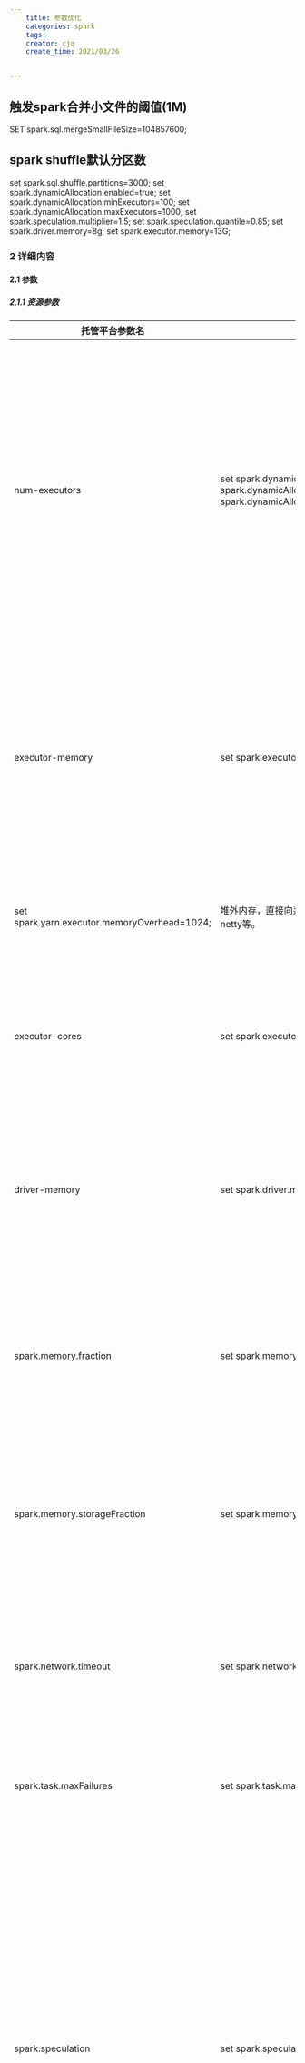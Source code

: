 ```yaml
---
    title: 参数优化
    categories: spark
    tags:
    creator: cjq
    create_time: 2021/03/26


---
```




## 触发spark合并小文件的阈值(1M)
SET spark.sql.mergeSmallFileSize=104857600;
## spark shuffle默认分区数
set spark.sql.shuffle.partitions=3000;
set spark.dynamicAllocation.enabled=true;
set spark.dynamicAllocation.minExecutors=100;
set spark.dynamicAllocation.maxExecutors=1000;
set spark.speculation.multiplier=1.5;
set spark.speculation.quantile=0.85;
set spark.driver.memory=8g;
set spark.executor.memory=13G;





### 2 详细内容

#### 2.1 参数

##### 2.1.1 资源参数

| 托管平台参数名                               | xt平台参数                                                   | 含义                                                         | 建议                                                         |
| -------------------------------------------- | ------------------------------------------------------------ | ------------------------------------------------------------ | ------------------------------------------------------------ |
| num-executors                                | set spark.dynamicAllocation.enabled=true;set spark.dynamicAllocation.minExecutors=10;set spark.dynamicAllocation.maxExecutors=200; | 决定作业会向yarn申请多少executor，如果设置过少会导致并行度不够，过多会导致浪费资源或pending | 根据数据量，以及设置的并行度（最大最慢的stage的并行度）和executor-cores来决定设置，建议根据瓶颈的stage的并行度来决定申请资源，一般使并行度=(num-executors * executor-cores)*(2~3) |
| executor-memory                              | set spark.executor.memory=2g;                                | 缓存数据、代码执行的堆内存以及JVM运行时需要的内存，堆内+对外=一个container内存大小。spark任务并不是内存申请越大执行越快，而是合理利用内存之后才会变快。 | 根据处理的数据量来申请，或者debug过程中，oom的情况，建议调大参数，考虑到队列资源情况，可以1G为粒度向上加，直至解决问题 |
| set spark.yarn.executor.memoryOverhead=1024; | 堆外内存，直接向系统申请，如数据传输时的netty等。            | 如果shuffle数据量比较大，或者排序逻辑很复杂时可以调大参数    |                                                              |
| executor-cores                               | set spark.executor.cores=5;                                  | 决定了每个executor进程并行执行task线程的能力。因为每个cu同一时间只能执行一个task线程，与并行度相关很大。 | 根据 并行度=(num-executors * executor-cores)*(2~3)           |
| driver-memory                                | set spark.driver.memory=4g;                                  | driver的内存，如果有collect操作，或者在driver有复杂计算，或者executor num和task num很大可以多申请些。 | 一般4g足够了，如果executor和并行度很大，建议设置高一些，避免oom |
| spark.memory.fraction                        | set spark.memory.fraction=0.6                                | storage和execution相加占JVM内存占比，默认0.6，剩余0.4用于用户数据结构以及spark元数据（整体内存还有约300M系统预留） | 建议根据缓存数据，自定义数据结构调整比例。                   |
| spark.memory.storageFraction                 | set spark.memory.storageFraction=0.5                         | storage和execution内存比例，由于spark2.0后这部分内存动态占用机制，所以这块基本可以忽略 | 建议忽略                                                     |
| spark.network.timeout                        | set spark.network.timeout=480s;                              | 由网络或者gc引起,worker或executor没有接收到executor或task的心跳反馈。 | 适当提高可以提升稳定性，shuffle很重（shuffle read，write数据量很大）的场景下可以提升点 |
| spark.task.maxFailures                       | set spark.task.maxFailures=6;                                | 单个task失败次数上限，触发后job会失败                        | 适当提高可以提升稳定性，一般不需要调整                       |
| spark.speculation                            | set spark.speculation=true                                   | 推测执行的开关, 默认是true，推测执行的各个参数调整都会使得任务处于多申请资源，无法避免慢节点的情况，因此调整需要尽量保证测试效果。 | 因为是分布式计算引擎，task分散在各个服务器上运行，而每个服务器又承载不止一个任务，因为大体量的集群下，慢节点（磁盘io满，网络io满，cpu满）这种情况几乎是无法避免的，因此出现个别task在慢节点执行时，需要推测执行（将相同的task分发到别的节点去执行，避免慢节点拖垮任务） |
| spark.speculation.interval                   | set spark.speculation.interval=1000ms                        | 检查task是否需要推测执行的时间间隔, 默认1000ms               |                                                              |
| spark.speculation.multiplier                 | set spark.speculation.multiplier=3                           | 当task的时间超过已完成task执行时间中位数的几倍后, 才对这个task开启推测执行, 默认是3倍 | 谨慎调整，如果任务平均task时间都很快，且任务很重要，可以适当调低这个值，更快的发起推测执行，尽量避免慢节点 |
| spark.speculation.quantile                   | set spark.speculation.quantile=0.99                          | 当一个stage中有多少task已经完成后才开启推测执行, 默认0.75(75%) | 谨慎调整，如果任务平均task时间都很快，且任务很重要，可以适当调低这个值，更大范围的发起推测执行，尽量避免慢节点 |
|                                              |                                                              |                                                              |                                                              |

##### 2.2.2 读写文件

| 参数                                                         | 含义                                                         | 建议                                                         |
| ------------------------------------------------------------ | ------------------------------------------------------------ | ------------------------------------------------------------ |
| set hive.exec.orc.split.strategy=HYBRID;                     | 读取ORC表时生成split的策略//BI策略以文件为粒度进行split划分；//ETL策略会将文件进行切分，多个stripe组成一个split；//HYBRID策略为：当文件的平均大小大于hadoop最大split值（默认256 * 1024 * 1024）时使用ETL策略，否则使用BI策略。//对于一些较大的ORC表，可能其footer较大，ETL策略可能会导致其从hdfs拉取大量的数据来切分split，甚至会导致driver端OOM，因此这类表的读取建议使用BI策略。//对于一些较小的尤其有数据倾斜的表（这里的数据倾斜指大量stripe存储于少数文件中），建议使用ETL策略。//不想麻烦的可以直接使用HYBRID策略//平台默认应该是HYBRID，个人感觉一般情况下不需要调整 | 默认值即可，但是如果读取文件数特别大，大小也特别大时需要考虑切分策略 |
| set spark.hadoop.mapreduce.input.fileinputformat.split.maxsize=134217728set spark.hadoop.mapreduce.input.fileinputformat.split.minsize=134217728 | 如果使用ETL策略读取orc文件，设置以上参数可以完成对小文件的合并效果~ |                                                              |
| set spark.hadoopRDD.targetBytesInPartition=134217728;        | //Spark在读取hive表时，默认会为每个文件创建一个task，如果一个SQL没有shuffle类型的算子，每个task执行完都会产生一个文件写回HDFS，这样就潜在存在小文件问题。//该参数可以将多个文件放到一个task中处理，默认为33554432，即如果一个文件和另一个文件大小之和小于32M，就会被放到一个task钟处理。适当提高该值，可以降低调度压力，避免无shuffle作业产生 | 读取文件慢的时候，可以调小                                   |
| set spark.sql.mergeSmallFileSize=134217728;                  | //如果最终写入分区目录下文件平均大小小于参数，会再启动一个map only的stage做合并，强烈建议设置该参数 |                                                              |

##### 2.2.3 shuffle参数

| 参数                                                  | spark-sql                                                    | 含义                                                         | 建议                                                         |
| ----------------------------------------------------- | ------------------------------------------------------------ | ------------------------------------------------------------ | ------------------------------------------------------------ |
| spark.sql.shuffle.partitions                          | set spark.sql.shuffle.partitions=800;                        | 每个stage的默认task数量，也就是默认并行度。在shuffle操作时从mapper端写出的partition个数，平台默认2000 | 可以根据申请的executor和cores数来决定，建议代码中会对瓶颈的stage对rdd做repartition操作， |
| spark.sql.adaptive.enabled                            | set spark.sql.adaptive.enabled=true                          | 是否开启调整partition功能，如果开启，spark.sql.shuffle.partitions设置的partition可能会被合并到一个reducer里运行， | 类似于repartition操作只不过是自动化的                        |
| spark.sql.adaptive.shuffle.targetPostShuffleInputSize | set spark.sql.adaptive.shuffle.targetPostShuffleInputSize    | 开启spark.sql.adaptive.enabled后，两个partition的和低于该阈值会合并到一个reducer | 同上                                                         |
| spark.sql.adaptive.minNumPostShufflePartitions        | set spark.sql.adaptive.minNumPostShufflePartitions           | 开启spark.sql.adaptive.enabled后，最小的分区数               | 同上                                                         |
|                                                       | set spark.hadoop.mapreduce.input.fileinputformat.split.maxsize | 当几个stripe的大小大于该值时，会合并到一个task中处理         | 同上                                                         |
| spark.shuffle.compress                                | set spark.shuffle.compress=true;                             | shuffle过程是否压缩                                          | 建议开启                                                     |
| spark.io.compression.codec                            | set spark.io.compression.codec=org.apache.spark.io.SnappyCompressionCodec; | 压缩的编码格式                                               | 建议默认值即可，这块对性能提升影响不是很大                   |
| spark.io.compression.snappy.block.size                | set spark.io.compression.snappy.block.size=65536;            | 压缩时每个block的size                                        | 建议默认值即可，这块对性能提升影响不是很大                   |
| spark.shuffle.manager=rss;                            | set spark.shuffle.manager=rss;                               | 使用平台的rss服务，用于超大shuffle作业的性能优化             |                                                              |

##### 2.2.3 其他



#### 2.2 日志界面介绍与问题定位

http://spark-his.data.sankuai.com/history/application_1600078095841_2155359/1/stages/

| 模块            | 介绍                                                       |      |      |      |
| --------------- | ---------------------------------------------------------- | ---- | ---- | ---- |
| job             | 作业的基本job信息                                          |      |      |      |
| **Stages**      | 作业划分各个stage的完成情况与并行度，以及task的执行情况    |      |      |      |
| **Storage**     | 缓存的数据情况，比如cache操作                              |      |      |      |
| **Environment** | 环境变量以及参数的设置                                     |      |      |      |
| **Executors**   | 申请到的executor与task执行情况，日志，driver日志，以及堆栈 |      |      |      |
| SQL             | 任务的dag图，以及Logical Plan ，Physical Plan等            |      |      |      |
| Debug           | 任务资源申请的metrics                                      |      |      |      |



#### 2.3 问题解决思路

**ETL的优化尽量按照 分析日志  ----> 找到问题点 ----> 思考如何解决问题点 的模式进行，解决瓶颈问题需要靠设置参数，改部分逻辑联动进行，才能得到最大收益，因此一定要找到瓶颈问题对症下药。**

任务优化举例：https://km.sankuai.com/page/469785434

##### 2.3.1 oom

内存不足需要看任务执行到哪个stage，对应sql的哪块逻辑，是否有数据倾斜。

调整的话调大spark.executor.memory一般都可以解决。

##### 2.3.2 数据倾斜

https://km.sankuai.com/page/150274845

##### 2.3.3 资源不足

https://km.sankuai.com/page/345269968

### 3 一些开发上的建议

ETL：

尽量根据作业处理数据量合理设置 至少是（set spark.dynamicAllocation.maxExecutors=200; set spark.executor.memory=2g; set spark.executor.cores=5; set spark.sql.shuffle.partitions=800;）这四个参数；

读取hive表时，尽量加上分区的限制，无论是左表还是右表；

关联时，小表写在右边，尽量对小表进行cache处理；

关联时，尽量把右表的限制条件写在子查询里；

关联时，尽量避免笛卡尔积，实在无法避免的情况下，请做好分区扩张（调大spark.sql.shuffle.partitiions）；

对于sql中多次使用的数据，尽量做cache处理；

使用grouping set的时，尽量做到输入最小的数据，最少的字段，尽可能通过设计数据结构避免count distinct。

RDD：

```
1，避免创建重复的rdd
避免以下操作
val rdd1 = sqlContext.sql("select A.a,A.b from A").rdd
rdd1.map()
val rdd2 = sqlContext.sql("select A.a,A.b from A").rdd
rdd2.reduce()
2，尽量复用同一个rdd
val rdd1 = sqlContext.sql("select A.a,A.b from A").rdd
rdd1.map(_._1).map(...)...
rdd1.filter(_._1 > 5).map(...)...
避免以下操作
val rdd2 = sqlContext.sql("select A.a,A.b from A where A.a > 5").rdd.map(...)
val rdd2 = rdd1.map(_._1)
rdd2.map(...)
3，对多次使用的rdd，尽量进行持久化
rdd.persist(storageLevel)
4，尽量避免shuffle算子，如无法避免，使用map端预聚合的shuffle算子
使用reduceByKey，aggregateByKey 替换 groupByKey
5，使用高性能算子
使用mapPartition代替map：
使用mapPartitions时，函数会一次接受一个partition的数据中计算，性能会高。
使用foreachPartitions代替foreach：
原理类似mapPartitions，在批量插入数据（mysql等）时优势明显，因为避免了每条数据都调用数据库连接。
rdd在filter后根据过滤数据量做coalesce/repartition：
6，大变量用广播
val map = Map(1 -> "a")
val mapBc = sc.broadcast(map)
避免直接在map或reduce算子中使用driver声明的大变量
```



### 4 附录

其实平台已经对spark文档做过很详细的整理了，这里附一些链接，希望能帮到大家，日常大家在优化过程中有问题也可以找zhaoxu05或者duntianlun，我们一起讨论，共同解决问题，共同学习：

总目录：  https://km.sankuai.com/page/69786825

Spark UI ： https://km.sankuai.com/page/237124654

常见问题：https://km.sankuai.com/page/50309540